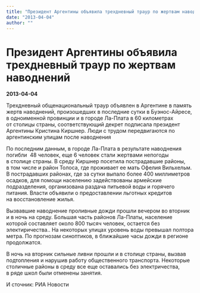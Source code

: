 ```yaml
---
title: "Президент Аргентины объявила трехдневный траур по жертвам наводнений"
date: "2013-04-04"
author: ""
---
```


# Президент Аргентины объявила трехдневный траур по жертвам наводнений

**2013-04-04** 

Трехдневный общенациональный траур объявлен  в Аргентине в память жертв наводнений, произошедших в последние сутки  в Буэнос-Айресе, в одноименной провинции и в городе Ла-Плата в 60  километрах от столицы страны, соответствующий декрет подписала президент  Аргентины Кристина Киршнер. Люди с трудом передвигаются по аргентинским улицам после наводнения

По последним данным, в городе Ла-Плата в результате наводнения  погибли   48 человек, еще 6 человек стали жертвами непогоды в столице страны. В  среду Киршнер посетила пострадавшие районы, в том числе и район Толоса,  где проживает ее мать Офелия Вильхельм. В пострадавших районах, где  за сутки выпало более 400 миллиметров осадков, для помощи населению  задействованы армейские подразделения, организована раздача питьевой  воды и горячего питания. Власти объявили о предоставлении льготных  кредитов на восстановление жилья.

Вызвавшие наводнение проливные дожди прошли вечером во вторник и в  ночь на среду. Большая часть районов Ла-Платы, население которой  составляет около 800 тысяч человек, остается без электиричества..  На некоторых улицах уровень воды превышал полтора метра. По прогнозам  синоптиков, в ближайшие часы дожди в регионе продолжатся.

В ночь на вторник сильные ливни прошли и в столице страны, вызвав  подтопления и нарушив работу общественного транспорта. Некоторые  столичные районы в среду все еще оставались без электричества, в ряде  школ были отменены занятия.

И сточник: РИА Новости